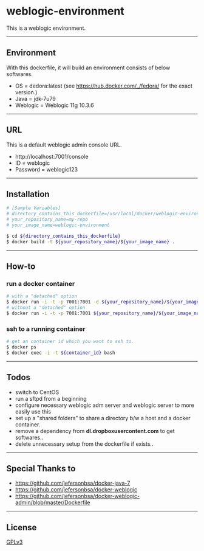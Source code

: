 # weblogic-environment
This is a weblogic environment.

---
## Environment

With this dockerfile, it will build an environment consists of below softwares.
* OS = dedora:latest (see https://hub.docker.com/_/fedora/ for the exact version.)
* Java     = jdk-7u79
* Weblogic = Weblogic 11g 10.3.6 

---
## URL
This is a default weblogic admin console URL.
* http://localhost:7001/console
* ID = weblogic
* Password = weblogic123

---
## Installation
```sh
# [Sample Variables]
# directory_contains_this_dockerfile=/usr/local/docker/weblogic-environment
# your_repository_name=my-repo
# your_image_name=weblogic-environment

$ cd ${directory_contains_this_dockerfile}
$ docker build -t ${your_repository_name}/${your_image_name} .
```

---
## How-to
### run a docker container
```sh
# with a "detached" option
$ docker run -i -t -p 7001:7001 -d ${your_repository_name}/${your_image_name}   /bin/bash
# without a "detached" option
$ docker run -i -t -p 7001:7001 ${your_repository_name}/${your_image_name}   /bin/bash
```
### ssh to a running container
```sh
# get an container id which you want to ssh to.
$ docker ps
$ docker exec -i -t ${container_id} bash
```

---
## Todos
* switch to CentOS
* run a sftpd from a beginning
* configure necessary weblogic adm server and weblogic server to more easily use this
* set up a "shared folders" to share a directory b/w a host and a docker container.
* remove a dependency from **dl.dropboxusercontent.com** to get softwares..
* delete unnecessary setup from the dockerfile if exists..

---
## Special Thanks to
* https://github.com/jefersonbsa/docker-java-7
* https://github.com/jefersonbsa/docker-weblogic
* https://github.com/jefersonbsa/docker-weblogic-admin/blob/master/Dockerfile

---
## License
[GPLv3](http://www.gnu.org/licenses/gpl-3.0.en.html)
